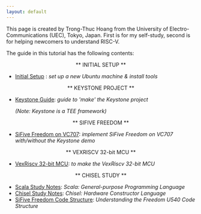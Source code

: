 ```yaml
---
layout: default
---
```


This page is created by Trong-Thuc Hoang from the University of Electro-Communications (UEC), Tokyo, Japan. First is for my self-study, second is for helping newcomers to understand RISC-V.

The guide in this tutorial has the following contents:

<p style="text-align:center">** INITIAL SETUP **</p>

- [Initial Setup](./init.md) : *set up a new Ubuntu machine & install tools*

<p style="text-align:center">** KEYSTONE PROJECT **</p>

- [Keystone Guide](./keystone.md): *guide to 'make' the Keystone project*

	*(Note: Keystone is a TEE framework)*

<p style="text-align:center">** SIFIVE FREEDOM **</p>

- [SiFive Freedom on VC707](./vc707.md): *implement SiFive Freedom on VC707 with/without the Keystone demo*

<p style="text-align:center">** VEXRISCV 32-bit MCU **</p>

- [VexRiscv 32-bit MCU](./vexriscv.md): *to make the VexRiscv 32-bit MCU*

<p style="text-align:center">** CHISEL STUDY **</p>

- [Scala Study Notes](./scala.md): *Scala: General-purpose Programming Language*
- [Chisel Study Notes](./chisel.md): *Chisel: Hardware Constructor Language*
- [SiFive Freedom Code Structure](freedom.md): *Understanding the Freedom U540 Code Structure*
